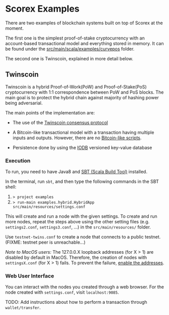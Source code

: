 # Scorex Examples


There are two examples of blockchain systems built on top of Scorex at the moment.

The first one is the simplest proof-of-stake cryptocurrency with an account-based transactional model and everything stored in memory. It can be found under the 
[src/main/scala/examples/curvepos](src/main/scala/examples/curvepos) folder. 

The second one is Twinscoin, explained in more detail below. 


## Twinscoin


Twinscoin is a hybrid Proof-of-Work(PoW) and Proof-of-Stake(PoS) cryptocurrency with 
1:1 correspondence between PoW and PoS blocks. The main goal is to protect the hybrid 
chain against majority of hashing power being adversarial.

The main points of the implementation are: 

* The use of the [Twinscoin consensus protocol](https://eprint.iacr.org/2017/232.pdf)

* A Bitcoin-like transactional model with a transaction having multiple inputs and outputs. However, there are no 
[Bitcoin-like scripts](https://en.bitcoin.it/wiki/Script).

* Persistence done by using the [IODB](https://github.com/input-output-hk/iodb) versioned key-value database


### Execution

To run, you need to have Java8 and [SBT (Scala Build Tool)](http://www.scala-sbt.org) installed.

In the terminal, run `sbt`, and then type the following commands in the SBT shell:

1. `> project examples`
2.  `> run-main examples.hybrid.HybridApp src/main/resources/settings.conf`

This will create and run a node with the given settings. To create and run more nodes, repeat the steps above using the other setting files (e.g. `settings2.conf`, `settings3.conf`, ...) in the `src/main/resources/` folder.

Use `testnet-twins.conf` to create a node that connects to a public testnet. (FIXME: testnet peer is unreachable...)

_Note to MacOS users:_ The 127.0.0.X loopback addresses (for X > 1) are disabled by default in MacOS. Therefore, the creation of nodes with `settingsX.conf` (for X > 1) fails. To prevent the failure, [enable the addresses](https://superuser.com/questions/458875/how-do-you-get-loopback-addresses-other-than-127-0-0-1-to-work-on-os-x?noredirect=1&lq=1).


### Web User Interface

You can interact with the nodes you created through a web browser. For the node created with `settings.conf`, visit `localhost:9085`.

TODO: Add instructions about how to perform a transaction through `wallet/transfer`.

